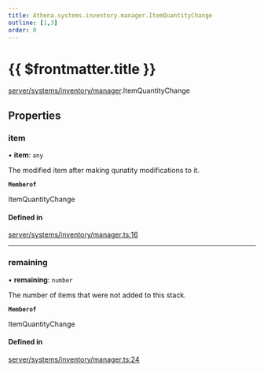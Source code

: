```yaml
---
title: Athena.systems.inventory.manager.ItemQuantityChange
outline: [1,3]
order: 0
---
```


# {{ $frontmatter.title }}


[server/systems/inventory/manager](../modules/server_systems_inventory_manager.md).ItemQuantityChange

## Properties

### item

• **item**: `any`

The modified item after making qunatity modifications to it.

**`Memberof`**

ItemQuantityChange

#### Defined in

[server/systems/inventory/manager.ts:16](https://github.com/Stuyk/altv-athena/blob/2ba937d/src/core/server/systems/inventory/manager.ts#L16)

___

### remaining

• **remaining**: `number`

The number of items that were not added to this stack.

**`Memberof`**

ItemQuantityChange

#### Defined in

[server/systems/inventory/manager.ts:24](https://github.com/Stuyk/altv-athena/blob/2ba937d/src/core/server/systems/inventory/manager.ts#L24)
